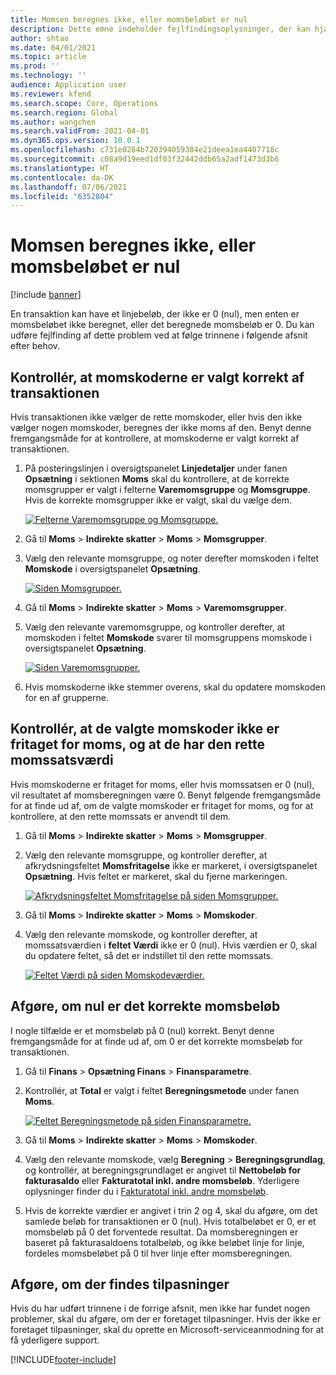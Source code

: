 ```yaml
---
title: Momsen beregnes ikke, eller momsbeløbet er nul
description: Dette emne indeholder fejlfindingsoplysninger, der kan hjælpe dig, når momsbeløbet er 0 (nul) eller ikke er beregnet.
author: shtao
ms.date: 04/01/2021
ms.topic: article
ms.prod: ''
ms.technology: ''
audience: Application user
ms.reviewer: kfend
ms.search.scope: Core, Operations
ms.search.region: Global
ms.author: wangchen
ms.search.validFrom: 2021-04-01
ms.dyn365.ops.version: 10.0.1
ms.openlocfilehash: c731e0284b720394059384e21deea1ea4407718c
ms.sourcegitcommit: c08a9d19eed1df03f32442ddb65a2adf1473d3b6
ms.translationtype: HT
ms.contentlocale: da-DK
ms.lasthandoff: 07/06/2021
ms.locfileid: "6352804"
---
```

# <a name="tax-isnt-calculated-or-the-tax-amount-is-zero"></a>Momsen beregnes ikke, eller momsbeløbet er nul

[!include [banner](../includes/banner.md)]

En transaktion kan have et linjebeløb, der ikke er 0 (nul), men enten er momsbeløbet ikke beregnet, eller det beregnede momsbeløb er 0. Du kan udføre fejlfinding af dette problem ved at følge trinnene i følgende afsnit efter behov.

## <a name="verify-that-tax-codes-are-correctly-selected-by-the-transaction"></a>Kontrollér, at momskoderne er valgt korrekt af transaktionen

Hvis transaktionen ikke vælger de rette momskoder, eller hvis den ikke vælger nogen momskoder, beregnes der ikke moms af den. Benyt denne fremgangsmåde for at kontrollere, at momskoderne er valgt korrekt af transaktionen. 

1. På posteringslinjen i oversigtspanelet **Linjedetaljer** under fanen **Opsætning** i sektionen **Moms** skal du kontrollere, at de korrekte momsgrupper er valgt i felterne **Varemomsgruppe** og **Momsgruppe**. Hvis de korrekte momsgrupper ikke er valgt, skal du vælge dem.

    [![Felterne Varemomsgruppe og Momsgruppe.](./media/tax-not-calculated-tax-amount-zero-Picture1.png)](./media/tax-not-calculated-tax-amount-zero-Picture1.png)

2. Gå til **Moms** \> **Indirekte skatter** \> **Moms** \> **Momsgrupper**.
3. Vælg den relevante momsgruppe, og noter derefter momskoden i feltet **Momskode** i oversigtspanelet **Opsætning**.

    [![Siden Momsgrupper.](./media/tax-not-calculated-tax-amount-zero-Picture2.png)](./media/tax-not-calculated-tax-amount-zero-Picture2.png)

4. Gå til **Moms** \> **Indirekte skatter** \> **Moms** \> **Varemomsgrupper**.
5. Vælg den relevante varemomsgruppe, og kontroller derefter, at momskoden i feltet **Momskode** svarer til momsgruppens momskode i oversigtspanelet **Opsætning**.

    [![Siden Varemomsgrupper.](./media/tax-not-calculated-tax-amount-zero-Picture3.png)](./media/tax-not-calculated-tax-amount-zero-Picture3.png)

6. Hvis momskoderne ikke stemmer overens, skal du opdatere momskoden for en af grupperne.

## <a name="verify-that-the-selected-tax-codes-arent-exempt-and-that-they-have-the-correct-tax-rate-value"></a>Kontrollér, at de valgte momskoder ikke er fritaget for moms, og at de har den rette momssatsværdi

Hvis momskoderne er fritaget for moms, eller hvis momssatsen er 0 (nul), vil resultatet af momsberegningen være 0. Benyt følgende fremgangsmåde for at finde ud af, om de valgte momskoder er fritaget for moms, og for at kontrollere, at den rette momssats er anvendt til dem.

1. Gå til **Moms** \> **Indirekte skatter** \> **Moms** \> **Momsgrupper**.
2. Vælg den relevante momsgruppe, og kontroller derefter, at afkrydsningsfeltet **Momsfritagelse** ikke er markeret, i oversigtspanelet **Opsætning**. Hvis feltet er markeret, skal du fjerne markeringen.

    [![Afkrydsningsfeltet Momsfritagelse på siden Momsgrupper.](./media/tax-not-calculated-tax-amount-zero-Picture4.png)](./media/tax-not-calculated-tax-amount-zero-Picture4.png)

3. Gå til **Moms** \> **Indirekte skatter** \> **Moms** \> **Momskoder**.
4. Vælg den relevante momskode, og kontroller derefter, at momssatsværdien i **feltet Værdi** ikke er 0 (nul). Hvis værdien er 0, skal du opdatere feltet, så det er indstillet til den rette momssats.

    [![Feltet Værdi på siden Momskodeværdier.](./media/tax-not-calculated-tax-amount-zero-Picture5.png)](./media/tax-not-calculated-tax-amount-zero-Picture5.png)

## <a name="determine-whether-zero-is-the-correct-tax-amount"></a>Afgøre, om nul er det korrekte momsbeløb

I nogle tilfælde er et momsbeløb på 0 (nul) korrekt. Benyt denne fremgangsmåde for at finde ud af, om 0 er det korrekte momsbeløb for transaktionen.

1. Gå til **Finans** \> **Opsætning Finans** \> **Finansparametre**.
2. Kontrollér, at **Total** er valgt i feltet **Beregningsmetode** under fanen **Moms**.

    [![Feltet Beregningsmetode på siden Finansparametre.](./media/tax-not-calculated-tax-amount-zero-Picture6.png)](./media/tax-not-calculated-tax-amount-zero-Picture6.png)

3. Gå til **Moms** \> **Indirekte skatter** \> **Moms** \> **Momskoder**.
4. Vælg den relevante momskode, vælg **Beregning** \> **Beregningsgrundlag**, og kontrollér, at beregningsgrundlaget er angivet til **Nettobeløb for fakturasaldo** eller **Fakturatotal inkl. andre momsbeløb**. Yderligere oplysninger finder du i [Fakturatotal inkl. andre momsbeløb](marginal-base-field.md#invoice-total-incl-other-sales-tax-amounts).
5. Hvis de korrekte værdier er angivet i trin 2 og 4, skal du afgøre, om det samlede beløb for transaktionen er 0 (nul). Hvis totalbeløbet er 0, er et momsbeløb på 0 det forventede resultat. Da momsberegningen er baseret på fakturasaldoens totalbeløb, og ikke beløbet linje for linje, fordeles momsbeløbet på 0 til hver linje efter momsberegningen.

## <a name="determine-whether-customization-exists"></a>Afgøre, om der findes tilpasninger

Hvis du har udført trinnene i de forrige afsnit, men ikke har fundet nogen problemer, skal du afgøre, om der er foretaget tilpasninger. Hvis der ikke er foretaget tilpasninger, skal du oprette en Microsoft-serviceanmodning for at få yderligere support.

[!INCLUDE[footer-include](../../includes/footer-banner.md)]
